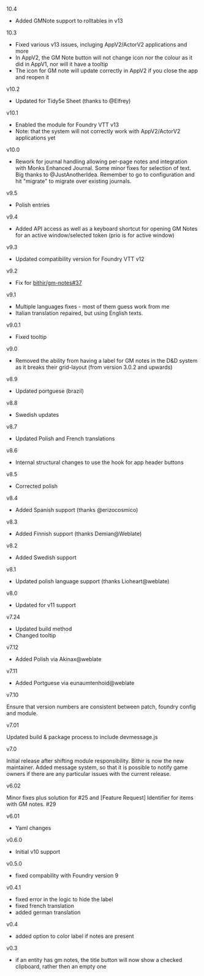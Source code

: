 10.4
- Added GMNote support to rolltables in v13

10.3
- Fixed various v13 issues, incluging AppV2/ActorV2 applications and more
- In AppV2, the GM Note button will not change icon nor the colour as it did in AppV1, nor will it have a tooltip
- The icon for GM note will update correctly in AppV2 if you close the app and reopen it

v10.2
- Updated for Tidy5e Sheet (thanks to @Elfrey)

v10.1
- Enabled the module for Foundry VTT v13
- Note: that the system will not correctly work with AppV2/ActorV2 applications yet

v10.0

- Rework for journal handling allowing per-page notes and integration with Monks Enhanced Journal.  Some minor fixes for selection of text.  Big thanks to @JustAnotherIdea.  Remember to go to configuration and hit "migrate" to migrate over existing journals.

v9.5

- Polish entries

v9.4

- Added API access as well as a keyboard shortcut for opening GM Notes for an active window/selected token (prio is for active window)

v9.3

- Updated compatibility version for Foundry VTT v12

v9.2

- Fix for [bithir/gm-notes#37](https://github.com/bithir/gm-notes/issues/37)

v9.1

- Multiple languages fixes - most of them guess work from me
- Italian translation repaired, but using English texts.

v9.0.1
- Fixed tooltip

v9.0
- Removed the ability from having a label for GM notes in the D&D system as it breaks their grid-layout (from version 3.0.2 and upwards)

v8.9
- Updated portguese (brazil)

v8.8
- Swedish updates

v8.7
- Updated Polish and French translations

v8.6
- Internal structural changes to use the hook for app header buttons

v8.5
- Corrected polish

v8.4
- Added Spanish support (thanks @erizocosmico)

v8.3
- Added Finnish support (thanks Demian@Weblate)

v8.2
- Added Swedish support

v8.1
- Updated polish language support (thanks Lioheart@weblate)

v8.0
- Updated for v11 support

v7.24

- Updated build method
- Changed tooltip

v7.12

- Added Polish via Akinax@weblate
 
v7.11

- Added Portguese via eunaumtenhoid@weblate

v7.10

Ensure that version numbers are consistent between patch, foundry config and module.

v7.01

Updated build & package process to include devmessage.js

v7.0

Initial release after shifting module responsibility. Bithir is now the new maintainer.
Added message system, so that it is possible to notify game owners if there are any particular issues with the current release.

v6.02

Minor fixes plus solution for #25 and [Feature Request] Identifier for items with GM notes.  #29

v6.01

- Yaml changes

v0.6.0
 - Initial v10 support

v0.5.0
 - fixed compability with Foundry version 9

v0.4.1
 - fixed error in the logic to hide the label
 - fixed french translation
 - added german translation

v0.4
  - added option to color label if notes are present

v0.3
  - if an entity has gm notes, the title button will now show a checked clipboard, rather then an empty one
